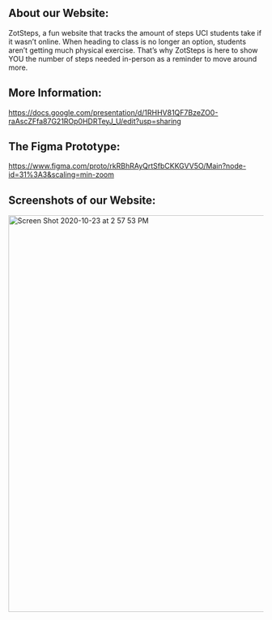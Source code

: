 ## About our Website:

ZotSteps, a fun website that tracks the amount of steps UCI students take if it wasn’t online. When heading to class is no longer an option, students aren’t getting much physical exercise. That’s why ZotSteps is here to show YOU the number of steps needed in-person as a reminder to move around more. 

## More Information:

https://docs.google.com/presentation/d/1RHHV81QF7BzeZO0-raAscZFfa87G21ROp0HDRTeyJ_U/edit?usp=sharing 

## The Figma Prototype:

https://www.figma.com/proto/rkRBhRAyQrtSfbCKKGVV5O/Main?node-id=31%3A3&scaling=min-zoom 

## Screenshots of our Website:

<img width="782" alt="Screen Shot 2020-10-23 at 2 57 53 PM" src="https://user-images.githubusercontent.com/41082277/97057934-4931f380-1541-11eb-809e-6663c71868ee.png">

